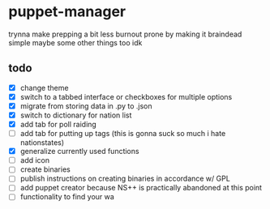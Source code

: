 # puppet-manager
trynna make prepping a bit less burnout prone by making it braindead simple
maybe some other things too idk
## todo
- [x] change theme
- [x] switch to a tabbed interface or checkboxes for multiple options
- [x] migrate from storing data in .py to .json
- [x] switch to dictionary for nation list
- [x] add tab for poll raiding
- [ ] add tab for putting up tags (this is gonna suck so much i hate nationstates)
- [x] generalize currently used functions
- [ ] add icon
- [ ] create binaries 
- [ ] publish instructions on creating binaries in accordance w/ GPL
- [ ] add puppet creator because NS++ is practically abandoned at this point
- [ ] functionality to find your wa

